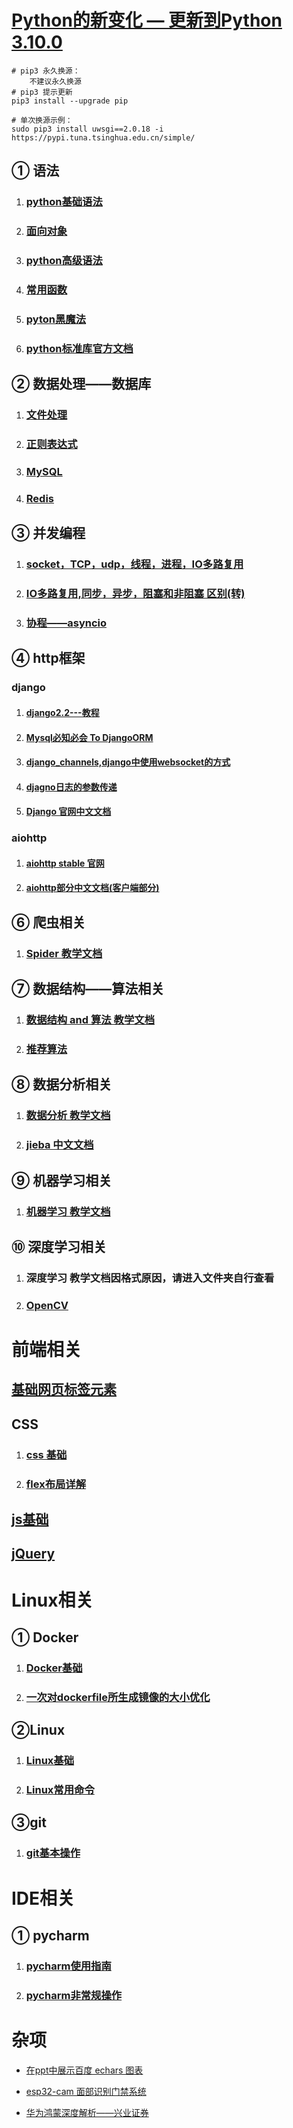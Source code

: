 # [Python的新变化 — 更新到Python 3.10.0 ](https://docs.python.org/zh-cn/3.10/whatsnew/index.html)

```shell
# pip3 永久换源：
	不建议永久换源
# pip3 提示更新
pip3 install --upgrade pip

# 单次换源示例：
sudo pip3 install uwsgi==2.0.18 -i https://pypi.tuna.tsinghua.edu.cn/simple/
```



## ①  语法

1. ###  [python基础语法](./python/python3.6基础语法.md)

2. ###  [面向对象](./python/面向对象.md)

3. ###  [python高级语法](./python/Python高级语法.md)

4. ###  [常用函数](./python/Python常用函数.md)

4. ### [pyton黑魔法](./python/python黑魔法.md)

4. ### [python标准库官方文档](https://docs.python.org/3/library/functions.html)




## ②  数据处理——数据库

1. ### [文件处理](./python/文件处理.md)

2. ### [正则表达式](./python/正则表达式.md)

3. ### [MySQL](./python/MySQL.md)

4. ### [Redis](./python/redis基础教程.md)

## ③  并发编程

1. ###  [socket，TCP，udp，线程，进程，IO多路复用](./python/网络并发编程.md)

2. ###  [IO多路复用,同步，异步，阻塞和非阻塞 区别(转)](./python/IO同步异步的区别.md)

3. ###  [协程——asyncio](./python/协程——async.md)




## ④  http框架

### django

1. #### [django2.2---教程](./python/Djnago2.2.md)

1. #### [Mysql必知必会 To DjangoORM](./python/Mysql必知必会ToDjangoORM.md)

2. #### [django_channels,django中使用websocket的方式](./python/django_channels.md)

3. ####  [djagno日志的参数传递](./python/djagno日志的参数传递.md)

4. ####  [Django 官网中文文档 ](https://docs.djangoproject.com/zh-hans/3.2/)



### aiohttp

1. ####  [aiohttp stable 官网](https://docs.aiohttp.org/en/stable/)

2. ####  [aiohttp部分中文文档(客户端部分)](./python/aiohttp部分中文文档.md)




## ⑥  爬虫相关

1. ###  [Spider  教学文档](./python/spider.md)




## ⑦  数据结构——算法相关

1. ###  [数据结构 and 算法  教学文档](./python/数据结构.md)

2. ###  [推荐算法](./python/部分算法文档/推荐算法——向量空间__陈煜文.pptx)




## ⑧  数据分析相关

1. ###  [数据分析  教学文档](./python/数据分析.md)

2. ###  [jieba 中文文档](./python/jieba.md)




## ⑨ 机器学习相关

1. ### [机器学习  教学文档](./python/机器学习.md)




## ⑩  深度学习相关

1. ###  深度学习	教学文档因格式原因，请进入文件夹自行查看

2. ###  [OpenCV](./python/OpenCV.md)




# 前端相关

##  [基础网页标签元素](./前端/基础网页标签元素.md)

## CSS

1. ### [css 基础](./前端/css.md)

2. ### [flex布局详解](./前端/flex布局详解.md)

##  [js基础](./前端/js基础.md)

## [jQuery](./前端/jQuery.md)



# Linux相关

## ① Docker

1. ### [Docker基础](./python/Docker手册.md)

2. ### [一次对dockerfile所生成镜像的大小优化](./python/一次对dockerfile所生成镜像的大小优化.md)


## ②Linux

1. ### [Linux基础](./python/Linux基础.md)

2. ### [Linux常用命令](./python/linux常用命令.md)


## ③git

1. ### [git基本操作](./python/git基础.md)






# IDE相关

## ① pycharm

1. ### [pycharm使用指南](./python/pycharm完全使用指南.md)

2. ### [pycharm非常规操作](./python/pycharm非常规操作.md)

    

# 杂项

- [在ppt中展示百度 echars 图表](./python/PPT中展示Echarts图表.md)

- [esp32-cam 面部识别门禁系统](./python/esp32cam人脸识别门禁系统.md)

- [华为鸿蒙深度解析——兴业证券](./information/华为鸿蒙深度解析.pdf)

